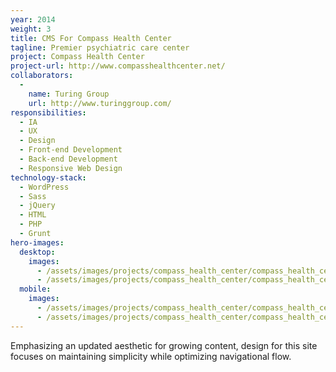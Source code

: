 ```yaml
---
year: 2014
weight: 3
title: CMS For Compass Health Center
tagline: Premier psychiatric care center
project: Compass Health Center
project-url: http://www.compasshealthcenter.net/
collaborators:
  -
    name: Turing Group
    url: http://www.turinggroup.com/
responsibilities:
  - IA
  - UX
  - Design
  - Front-end Development
  - Back-end Development
  - Responsive Web Design
technology-stack:
  - WordPress
  - Sass
  - jQuery
  - HTML
  - PHP
  - Grunt
hero-images:
  desktop:
    images:
      - /assets/images/projects/compass_health_center/compass_health_center-homepage--desktop.png
      - /assets/images/projects/compass_health_center/compass_health_center-new_patient--desktop.png
  mobile:
    images:
      - /assets/images/projects/compass_health_center/compass_health_center-homepage--mobile.png
      - /assets/images/projects/compass_health_center/compass_health_center-faq--mobile.png
---
```


Emphasizing an updated aesthetic for growing content, design for this site focuses on maintaining simplicity while optimizing navigational flow.

